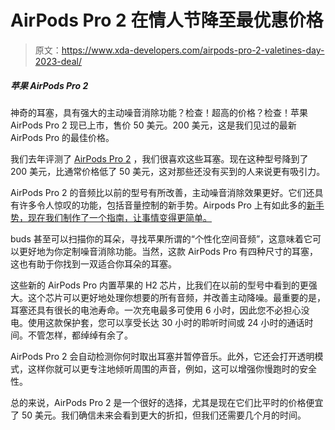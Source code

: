 # AirPods Pro 2 在情人节降至最优惠价格

> 原文：<https://www.xda-developers.com/airpods-pro-2-valetines-day-2023-deal/>

##### 苹果 AirPods Pro 2

神奇的耳塞，具有强大的主动噪音消除功能？检查！超高的价格？检查！苹果 AirPods Pro 2 现已上市，售价 50 美元。200 美元，这是我们见过的最新 AirPods Pro 的最佳价格。

我们去年评测了 [AirPods Pro 2](https://www.xda-developers.com/airpods-pro-2-review/) ，我们很喜欢这些耳塞。现在这种型号降到了 200 美元，比通常价格低了 50 美元，这对那些还没有买到的人来说更有吸引力。

AirPods Pro 2 的音频比以前的型号有所改善，主动噪音消除效果更好。它们还具有许多令人惊叹的功能，包括音量控制的新手势。Airpods Pro 上有如此多的[新手势，现在我们制作了一个指南，让事情变得更简单。](https://www.xda-developers.com/apple-airpods-pro-2-controls/)

buds 甚至可以扫描你的耳朵，寻找苹果所谓的“个性化空间音频”，这意味着它可以更好地为你定制噪音消除功能。当然，这款 AirPods Pro 有四种尺寸的耳塞，这也有助于你找到一双适合你耳朵的耳塞。

这些新的 AirPods Pro 内置苹果的 H2 芯片，比我们在以前的型号中看到的更强大。这个芯片可以更好地处理你想要的所有音频，并改善主动降噪。最重要的是，耳塞还具有很长的电池寿命。一次充电最多可使用 6 小时，因此您不必担心没电。使用这款保护套，您可以享受长达 30 小时的聆听时间或 24 小时的通话时间。不管怎样，都绰绰有余了。

AirPods Pro 2 会自动检测你何时取出耳塞并暂停音乐。此外，它还会打开透明模式，这样你就可以更专注地倾听周围的声音，例如，这可以增强你慢跑时的安全性。

总的来说，AirPods Pro 2 是一个很好的选择，尤其是现在它们比平时的价格便宜了 50 美元。我们确信未来会看到更大的折扣，但我们还需要几个月的时间。